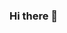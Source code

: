 ### Hi there 👋

<!--
**AlsasaAmmar/AlsasaAmmar** is a ✨ _special_ ✨ repository because its `README.md` (this file) appears on your GitHub profile.

<img src='./img.png />
Here are some ideas to get you started:

- 🔭 I’m currently working on ...
- 🌱 I’m currently learning ...
- 👯 I’m looking to collaborate on ...
- 🤔 I’m looking for help with ...
- 💬 Ask me about ...
- 📫 How to reach me: ...
- 😄 Pronouns: ...
- ⚡ Fun fact: ...
-->

